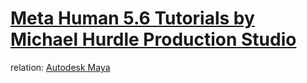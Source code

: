 # [Meta Human 5.6 Tutorials by Michael Hurdle Production Studio](https://www.youtube.com/playlist?list=PLNORHp4xFL8pmQfG4qVBG2xg6vZXUT2Hh)
relation: [Autodesk Maya](https://github.com/PhotonIO/Autodesk-Maya)
